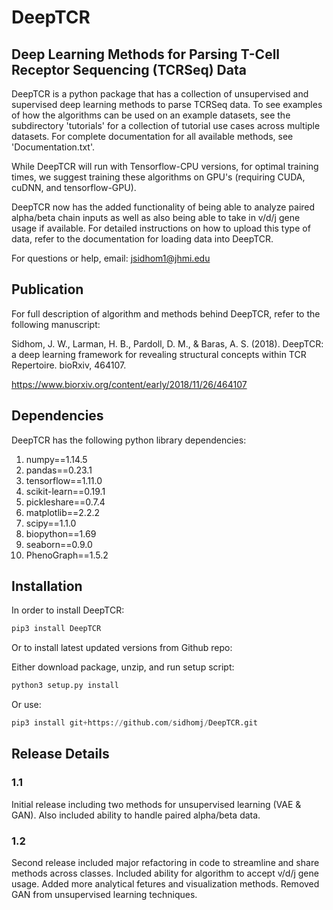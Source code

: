 # DeepTCR

## Deep Learning Methods for Parsing T-Cell Receptor Sequencing (TCRSeq) Data

DeepTCR is a python package that has a collection of unsupervised and supervised 
deep learning methods to parse TCRSeq data. To see examples of how the algorithms can 
be used on an example datasets, see the subdirectory 'tutorials' for a collection of tutorial 
use cases across multiple datasets. For complete documentation for all available methods,
see 'Documentation.txt'.

While DeepTCR will run with Tensorflow-CPU versions, for optimal training times, 
we suggest training these algorithms on GPU's (requiring CUDA, cuDNN, and tensorflow-GPU). 

DeepTCR now has the added functionality of being able to analyze paired alpha/beta chain inputs as well
as also being able to take in v/d/j gene usage if available. For detailed instructions on 
how to upload this type of data, refer to the documentation for loading data into DeepTCR.  

For questions or help, email: jsidhom1@jhmi.edu

## Publication

For full description of algorithm and methods behind DeepTCR, refer to the following manuscript:

Sidhom, J. W., Larman, H. B., Pardoll, D. M., & Baras, A. S. (2018). DeepTCR: a deep learning framework for revealing structural concepts within TCR Repertoire. bioRxiv, 464107.

https://www.biorxiv.org/content/early/2018/11/26/464107
## Dependencies

DeepTCR has the following python library dependencies:
1. numpy==1.14.5
2. pandas==0.23.1
3. tensorflow==1.11.0
4. scikit-learn==0.19.1
5. pickleshare==0.7.4
6. matplotlib==2.2.2
7. scipy==1.1.0
8. biopython==1.69
9. seaborn==0.9.0
10. PhenoGraph==1.5.2


## Installation


In order to install DeepTCR:

```python
pip3 install DeepTCR

```

Or to install latest updated versions from Github repo:
 
Either download package, unzip, and run setup script:

```python
python3 setup.py install
```

Or use:

```python
pip3 install git+https://github.com/sidhomj/DeepTCR.git

```

## Release Details

### 1.1
Initial release including two methods for unsupervised learning (VAE & GAN). Also included
ability to handle paired alpha/beta data.

### 1.2
Second release included major refactoring in code to streamline and share methods across 
classes. Included ability for algorithm to accept v/d/j gene usage. Added more analytical fetures and
visualization methods. Removed GAN from unsupervised learning techniques. 





